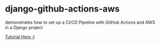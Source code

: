 # django-github-actions-aws
demonstrates how to set up a CI/CD Pipeline with GitHub Actions and AWS in a Django project

[Tutorial Here :)](https://www.freecodecamp.org/news/how-to-setup-a-ci-cd-pipeline-with-github-actions-and-aws/)
